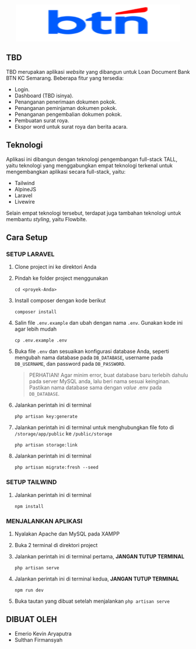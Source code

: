 <p align="center">
    <img src="https://github.com/PinKevin/PKL/blob/main/public/img/logo.png" width="450" height="100">
</p>

## TBD

TBD merupakan aplikasi _website_ yang dibangun untuk Loan Document Bank BTN KC Semarang. Beberapa fitur yang tersedia:

-   Login.
-   Dashboard (TBD isinya).
-   Penanganan penerimaan dokumen pokok.
-   Penanganan peminjaman dokumen pokok.
-   Penanganan pengembalian dokumen pokok.
-   Pembuatan surat roya.
-   Ekspor word untuk surat roya dan berita acara.

## Teknologi

Aplikasi ini dibangun dengan teknologi pengembangan full-stack TALL, yaitu teknologi yang menggabungkan empat teknologi terkenal untuk mengembangkan aplikasi secara full-stack, yaitu:

-   Tailwind
-   AlpineJS
-   Laravel
-   Livewire

Selain empat teknologi tersebut, terdapat juga tambahan teknologi untuk membantu _styling_, yaitu Flowbite.

## Cara Setup

### SETUP LARAVEL

1. Clone project ini ke direktori Anda
2. Pindah ke folder project menggunakan

    ```
    cd <proyek-Anda>
    ```

3. Install composer dengan kode berikut

    ```
    composer install
    ```

4. Salin file `.env.example` dan ubah dengan nama `.env`. Gunakan kode ini agar lebih mudah

    ```
    cp .env.example .env
    ```

5. Buka file `.env` dan sesuaikan konfigurasi database Anda, seperti mengubah nama database pada `DB_DATABASE`, username pada `DB_USERNAME`, dan password pada `DB_PASSWORD`.

    > PERHATIAN! Agar minim error, buat database baru terlebih dahulu pada server MySQL anda, lalu beri nama sesuai keinginan. Pastikan nama database sama dengan _value_ .env pada `DB_DATABASE`.

6. Jalankan perintah ini di terminal

    ```
    php artisan key:generate
    ```

7. Jalankan perintah ini di terminal untuk menghubungkan file foto di `/storage/app/public` ke `/public/storage`

    ```
    php artisan storage:link
    ```

8. Jalankan perintah ini di terminal

    ```
    php artisan migrate:fresh --seed
    ```

### SETUP TAILWIND

1. Jalankan perintah ini di terminal
    ```
    npm install
    ```

### MENJALANKAN APLIKASI

1. Nyalakan Apache dan MySQL pada XAMPP

2. Buka 2 terminal di direktori project

3. Jalankan perintah ini di terminal pertama, **JANGAN TUTUP TERMINAL**

    ```
    php artisan serve
    ```

4. Jalankan perintah ini di terminal kedua, **JANGAN TUTUP TERMINAL**

    ```
    npm run dev
    ```

5. Buka tautan yang dibuat setelah menjalankan `php artisan serve`

## DIBUAT OLEH

-   Emerio Kevin Aryaputra
-   Sulthan Firmansyah
